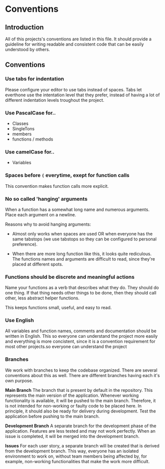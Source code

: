 # Conventions

## Introduction
All of this projects's conventions are listed in this file. It should provide a guideline for writing readable and consistent code that can be easily understood by others.

## Conventions

### Use tabs for indentation
Please configure your editor to use tabs instead of spaces. Tabs let everthone use the intentation level that they prefer, instead of having a lot of different indentation levels troughout the project.

### Use PascalCase for..
- Classes
- SingleTons
- members
- functions / methods


### Use camelCase for..
- Variables

### Spaces before `(` everytime, exept for function calls
This convention makes function calls more explicit.

### No so called 'hanging' arguments
When a function has a somewhat long name and numerous arguments. Place each argument on a newline.

Reasons why to avoid hanging arguments:
- Almost only works when spaces are used OR when everyone has the same tabstops (we use tabstops so they can be configured to personal preference).

- When there are more long function like this, it looks
quite rediculous. The functions names and arguments are difficult to read, since they're placed at different spots.

### Functions should be discrete and meaningful actions
Name your functions as a verb that describes what they do. They should do one thing. If that thing needs other things to be done, then they should call other, less abstract helper functions.

This keeps functions small, useful, and easy to read.

### Use English
All variables and function names, comments and documentation should be written in English. This so everyone can understand the project more easily and
everything is more concistent, since it is a convention requirement for most other projects.so everyone can understand the project

### Branches
We work with branches to keep the codebase organized. There are several conventions about this as well. There are different
branches having each it's own purpose.

**Main Branch**
The branch that is present by default in the repository. 
This represents the main version of the application. Whenever working functionality is available, it will be pushed to the main branch.
Therefore, it is not intended for non-working or faulty code to be placed here. In principle, it should also be ready for delivery during development. 
Test the application before pushing to the main branch.

**Development Branch**
A separate branch for the development phase of the application. Features are less tested and may not work perfectly. 
When an issue is completed, it will be merged into the development branch.

**Issues**
For each user story, a separate branch will be created that is derived from the development branch.
This way, everyone has an isolated environment to work on, without team members being affected by, for example, non-working functionalities that make the work more difficult.

